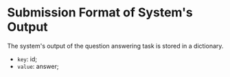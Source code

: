# Submission Format of System's Output

The system's output of the question answering task is stored in a dictionary.

- `key`: id;
- `value`: answer;

